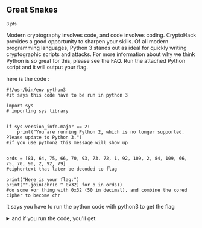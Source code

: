 ## Great Snakes
<sup>3 pts</sup>

Modern cryptography involves code, and code involves coding. CryptoHack provides a good opportunity to sharpen your skills. Of all modern programming languages, Python 3 stands out as ideal for quickly writing cryptographic scripts and attacks. For more information about why we think Python is so great for this, please see the FAQ. Run the attached Python script and it will output your flag.

here is the code :
```
#!/usr/bin/env python3
#it says this code have to be run in python 3

import sys
# importing sys library


if sys.version_info.major == 2:
    print("You are running Python 2, which is no longer supported. Please update to Python 3.")
#if you use python2 this message will show up


ords = [81, 64, 75, 66, 70, 93, 73, 72, 1, 92, 109, 2, 84, 109, 66, 75, 70, 90, 2, 92, 79]
#ciphertext that later be decoded to flag

print("Here is your flag:")
print("".join(chr(o ^ 0x32) for o in ords))
#do some xor thing with 0x32 (50 in decimal), and combine the xored cipher to become chr

```
it says you have to run the python code with python3 to get the flag

<details>
<summary>and if you run the code, you'll get</summary>

  ```
Here is your flag:
crypto{z3n_0f_pyth0n}
```
</details>
